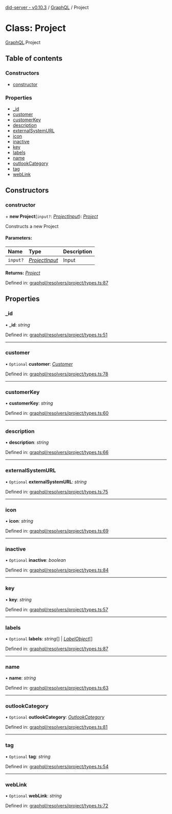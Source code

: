[did-server - v0.10.3](../README.md) / [GraphQL](../modules/graphql.md) / Project

# Class: Project

[GraphQL](../modules/graphql.md).Project

## Table of contents

### Constructors

- [constructor](graphql.project.md#constructor)

### Properties

- [\_id](graphql.project.md#_id)
- [customer](graphql.project.md#customer)
- [customerKey](graphql.project.md#customerkey)
- [description](graphql.project.md#description)
- [externalSystemURL](graphql.project.md#externalsystemurl)
- [icon](graphql.project.md#icon)
- [inactive](graphql.project.md#inactive)
- [key](graphql.project.md#key)
- [labels](graphql.project.md#labels)
- [name](graphql.project.md#name)
- [outlookCategory](graphql.project.md#outlookcategory)
- [tag](graphql.project.md#tag)
- [webLink](graphql.project.md#weblink)

## Constructors

### constructor

\+ **new Project**(`input?`: [*ProjectInput*](graphql.projectinput.md)): [*Project*](graphql.project.md)

Constructs a new Project

#### Parameters:

Name | Type | Description |
:------ | :------ | :------ |
`input?` | [*ProjectInput*](graphql.projectinput.md) | Input    |

**Returns:** [*Project*](graphql.project.md)

Defined in: [graphql/resolvers/project/types.ts:87](https://github.com/Puzzlepart/did/blob/dev/server/graphql/resolvers/project/types.ts#L87)

## Properties

### \_id

• **\_id**: *string*

Defined in: [graphql/resolvers/project/types.ts:51](https://github.com/Puzzlepart/did/blob/dev/server/graphql/resolvers/project/types.ts#L51)

___

### customer

• `Optional` **customer**: [*Customer*](graphql.customer.md)

Defined in: [graphql/resolvers/project/types.ts:78](https://github.com/Puzzlepart/did/blob/dev/server/graphql/resolvers/project/types.ts#L78)

___

### customerKey

• **customerKey**: *string*

Defined in: [graphql/resolvers/project/types.ts:60](https://github.com/Puzzlepart/did/blob/dev/server/graphql/resolvers/project/types.ts#L60)

___

### description

• **description**: *string*

Defined in: [graphql/resolvers/project/types.ts:66](https://github.com/Puzzlepart/did/blob/dev/server/graphql/resolvers/project/types.ts#L66)

___

### externalSystemURL

• `Optional` **externalSystemURL**: *string*

Defined in: [graphql/resolvers/project/types.ts:75](https://github.com/Puzzlepart/did/blob/dev/server/graphql/resolvers/project/types.ts#L75)

___

### icon

• **icon**: *string*

Defined in: [graphql/resolvers/project/types.ts:69](https://github.com/Puzzlepart/did/blob/dev/server/graphql/resolvers/project/types.ts#L69)

___

### inactive

• `Optional` **inactive**: *boolean*

Defined in: [graphql/resolvers/project/types.ts:84](https://github.com/Puzzlepart/did/blob/dev/server/graphql/resolvers/project/types.ts#L84)

___

### key

• **key**: *string*

Defined in: [graphql/resolvers/project/types.ts:57](https://github.com/Puzzlepart/did/blob/dev/server/graphql/resolvers/project/types.ts#L57)

___

### labels

• `Optional` **labels**: *string*[] \| [*LabelObject*](graphql.labelobject.md)[]

Defined in: [graphql/resolvers/project/types.ts:87](https://github.com/Puzzlepart/did/blob/dev/server/graphql/resolvers/project/types.ts#L87)

___

### name

• **name**: *string*

Defined in: [graphql/resolvers/project/types.ts:63](https://github.com/Puzzlepart/did/blob/dev/server/graphql/resolvers/project/types.ts#L63)

___

### outlookCategory

• `Optional` **outlookCategory**: [*OutlookCategory*](graphql.outlookcategory.md)

Defined in: [graphql/resolvers/project/types.ts:81](https://github.com/Puzzlepart/did/blob/dev/server/graphql/resolvers/project/types.ts#L81)

___

### tag

• `Optional` **tag**: *string*

Defined in: [graphql/resolvers/project/types.ts:54](https://github.com/Puzzlepart/did/blob/dev/server/graphql/resolvers/project/types.ts#L54)

___

### webLink

• `Optional` **webLink**: *string*

Defined in: [graphql/resolvers/project/types.ts:72](https://github.com/Puzzlepart/did/blob/dev/server/graphql/resolvers/project/types.ts#L72)
